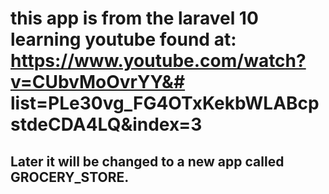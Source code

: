 # this app is from the laravel 10 learning youtube found at: https://www.youtube.com/watch?v=CUbvMoOvrYY&# list=PLe30vg_FG4OTxKekbWLABcpstdeCDA4LQ&index=3

## Later it will be changed to a new app called GROCERY_STORE.
